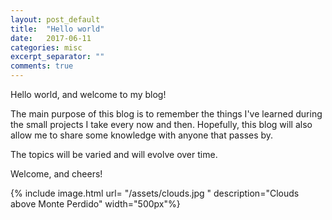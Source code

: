 ```yaml
---
layout: post_default
title:  "Hello world"
date:   2017-06-11
categories: misc
excerpt_separator: ""
comments: true
---
```


Hello world, and welcome to my blog!

The main purpose of this blog is to remember the things I've learned during the small projects I take every now and then. Hopefully, this blog will also allow me to share some knowledge with anyone that passes by.

The topics will be varied and will evolve over time.

Welcome, and cheers!

{% include image.html url= "/assets/clouds.jpg " description="Clouds above Monte Perdido" width="500px"%}